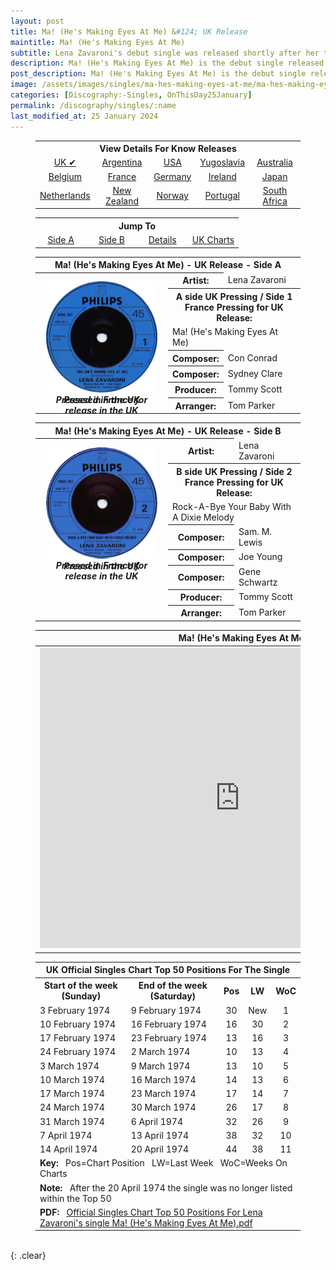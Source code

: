 ```yaml
---
layout: post
title: Ma! (He's Making Eyes At Me) &#124; UK Release
maintitle: Ma! (He's Making Eyes At Me)
subtitle: Lena Zavaroni's debut single was released shortly after her third appearance on Opportunity Knocks
description: Ma! (He's Making Eyes At Me) is the debut single released by Lena Zavaroni.
post_description: Ma! (He's Making Eyes At Me) is the debut single released by Lena Zavaroni.
image: /assets/images/singles/ma-hes-making-eyes-at-me/ma-hes-making-eyes-at-me-uk-a.jpg
categories: [Discography:-Singles, OnThisDay25January]
permalink: /discography/singles/:name
last_modified_at: 25 January 2024
---
```


<figure class="fig3">
<table style="text-align:center;">
<tr><th colspan="5">View Details For Know Releases</th></tr>
<tr><td><a href="/discography/singles/1974-01-25-ma-hes-making-eyes-at-me-uk">UK &#x2714;</a></td><td><a href="/discography/singles/1974-03-11-ma-hes-making-eyes-at-me-argentina">Argentina</a></td><td><a href="/discography/singles/1974-03-ma-hes-making-eyes-at-me-usa">USA</a></td><td><a href="/discography/singles/1974-03-ma-hes-making-eyes-at-me-yugoslavia">Yugoslavia</a><td><a href="/discography/singles/1974-ma-hes-making-eyes-at-me-australia">Australia</a></td></td></tr>

<tr><td><a href="/discography/singles/1974-ma-hes-making-eyes-at-me-belgium">Belgium</a></td><td><a href="/discography/singles/1974-ma-hes-making-eyes-at-me-france">France</a></td><td><a href="/discography/singles/1974-ma-hes-making-eyes-at-me-germany">Germany</a></td><td><a href="/discography/singles/1974-ma-hes-making-eyes-at-me-ireland">Ireland</a></td><td><a href="/discography/singles/1974-ma-hes-making-eyes-at-me-japan">Japan</a></td></tr>

<tr><td><a href="/discography/singles/1974-ma-hes-making-eyes-at-me-netherlands">Netherlands</a></td><td><a href="/discography/singles/1974-ma-hes-making-eyes-at-me-new-zealand">New Zealand</a></td><td><a href="/discography/singles/1974-ma-hes-making-eyes-at-me-norway">Norway</a></td><td><a href="/discography/singles/1974-ma-hes-making-eyes-at-me-portugal">Portugal</a></td><td><a href="/discography/singles/1974-ma-hes-making-eyes-at-me-south-africa">South Africa</a></td></tr>
</table>
</figure>

<figure class="fig3">
<table style="text-align:center;">
<tr><th colspan="4">Jump To</th></tr>
<tr><td style="width:25%;"><a href="#infobox1">Side A</a></td><td style="width:25%;"><a href="#infobox2">Side B</a></td><td style="width:25%;"><a href="#infobox3">Details</a></td><td style="width:25%;"><a href="#infobox4">UK Charts</a></td></tr>
</table>
</figure>

<figure class="fig3">
<table>
<tr id="infobox1"><th colspan="3">Ma! (He's Making Eyes At Me) - UK Release - Side A</th></tr>
<tr><th style="width:50%; vertical-align:top;" rowspan="8" class="top">
<div id="slideshow1">
<div>
<a href="/assets/images/singles/ma-hes-making-eyes-at-me/ma-hes-making-eyes-at-me-uk-a.jpg"><img src="/assets/images/singles/ma-hes-making-eyes-at-me/ma-hes-making-eyes-at-me-uk-a.jpg" class="full-width zoom-in" /></a>
<cite>Pressed in the UK</cite>
</div>
<div>
<a href="/assets/images/singles/ma-hes-making-eyes-at-me/ma-hes-making-eyes-at-me-fr-uk-a.jpg"><img src="/assets/images/singles/ma-hes-making-eyes-at-me/ma-hes-making-eyes-at-me-fr-uk-a.jpg" class="full-width zoom-in" alt="Japan back of the sleeve for the single Ma! (He's Making Eyes At Me) Philips - 6006 367" /></a>
<cite>Pressed in France for release in the UK</cite>
</div>
</div>
</th></tr>
<tr><th style="width:15%;">Artist:</th><td>Lena Zavaroni</td></tr>
<tr><th colspan="2">A side UK Pressing / Side 1 France Pressing for UK Release:</th></tr>
<tr><td colspan="2">Ma! (He's Making Eyes At Me)</td></tr>
<tr><th>Composer:</th><td>Con Conrad</td></tr>
<tr><th>Composer:</th><td>Sydney Clare</td></tr>
<tr><th>Producer:</th><td>Tommy Scott</td></tr>
<tr><th>Arranger:</th><td>Tom Parker</td></tr>
</table>
</figure>

<figure class="fig3">
<table>
<tr id="infobox2"><th colspan="3">Ma! (He's Making Eyes At Me) - UK Release - Side B</th></tr>
<tr><th style="width:50%; vertical-align:top;" rowspan="9" class="top">
<div id="slideshow2">
<div>
<a href="/assets/images/singles/ma-hes-making-eyes-at-me/ma-hes-making-eyes-at-me-uk-b.jpg"><img src="/assets/images/singles/ma-hes-making-eyes-at-me/ma-hes-making-eyes-at-me-uk-b.jpg" class="full-width zoom-in" /></a>
<cite>Pressed in the UK</cite>
</div>
<div>
<a href="/assets/images/singles/ma-hes-making-eyes-at-me/ma-hes-making-eyes-at-me-fr-uk-b.jpg"><img src="/assets/images/singles/ma-hes-making-eyes-at-me/ma-hes-making-eyes-at-me-fr-uk-b.jpg" class="full-width zoom-in" alt="Japan back of the sleeve for the single Ma! (He's Making Eyes At Me) Philips - 6006 367" /></a>
<cite>Pressed in France for release in the UK</cite>
</div>
</div>
</th></tr>
<tr><th>Artist:</th><td>Lena Zavaroni</td></tr>
<tr><th colspan="2">B side UK Pressing / Side 2 France Pressing for UK Release:</th></tr>
<tr><td colspan="2">Rock-A-Bye Your Baby With A Dixie Melody</td></tr>
<tr><th>Composer:</th><td>Sam. M. Lewis</td></tr>
<tr><th>Composer:</th><td>Joe Young</td></tr>
<tr><th>Composer:</th><td>Gene Schwartz</td></tr>
<tr><th>Producer:</th><td>Tommy Scott</td></tr>
<tr><th>Arranger:</th><td>Tom Parker</td></tr>
</table>
</figure>

<figure class="fig3">
<table>
<tr id="infobox3"><th colspan="4">Ma! (He's Making Eyes At Me) - UK Release - Details</th></tr>
<tr>
<th style="width:50%; vertical-align:top;" rowspan="7" class="top"><div class="responsive-video"><iframe width="640px" height="480px" src="https://www.youtube.com/embed/?playlist=DzqcGLl8rMg,Yc1h6cDkc8M,yI_nqPZNpAQ" frameborder="0" allow="accelerometer; autoplay; clipboard-write; encrypted-media; gyroscope; picture-in-picture" allowfullscreen></iframe></div></th>
</tr>
<tr><th>Label:</th><td>Philips - 6006 367</td></tr>
<tr><th>Format:</th><td>7" Vinyl, 45 rpm Single</td></tr>
<tr><th>Country:</th><td>UK</td></tr>
<tr><th>Released:</th><td>25 January 1974</td></tr>
<tr><th>45Cat:</th><td><a class="external-link" href="http://www.45cat.com/record/6006367">UK: 6006367</a></td></tr>
<tr><th>45Cat:</th><td><a class="external-link" href="https://www.45cat.com/record/6006367fr">French export: 6006367fr</a></td></tr>
</table>
</figure>

<figure class="fig3">
<table>
<tr id="infobox4"><th colspan="5">UK Official Singles Chart Top 50 Positions For The Single</th></tr>
<tr>
<th style="width:40%;">Start of the week (Sunday)</th>
<th style="width:40%;">End of the week (Saturday)</th>
<th style="text-align:center;">Pos</th>
<th style="text-align:center;">LW</th>
<th style="text-align:center;">WoC</th>
</tr>

<tr>
<td>3 February 1974</td>
<td>9 February 1974</td>
<td style="text-align:center;">30</td>
<td style="text-align:center;">New</td>
<td style="text-align:center;">1</td>
</tr>

<tr>
<td>10 February 1974</td>
<td>16 February 1974</td>
<td style="text-align:center;">16</td>
<td style="text-align:center;">30</td>
<td style="text-align:center;">2</td>
</tr>

<tr>
<td>17 February 1974</td>
<td>23 February 1974</td>
<td style="text-align:center;">13</td>
<td style="text-align:center;">16</td>
<td style="text-align:center;">3</td>
</tr>

<tr>
<td>24 February 1974</td>
<td>2 March 1974</td>
<td style="text-align:center;">10</td>
<td style="text-align:center;">13</td>
<td style="text-align:center;">4</td>
</tr>

<tr>
<td>3 March 1974</td>
<td>9 March 1974</td>
<td style="text-align:center;">13</td>
<td style="text-align:center;">10</td>
<td style="text-align:center;">5</td>
</tr>

<tr>
<td>10 March 1974</td>
<td>16 March 1974</td>
<td style="text-align:center;">14</td>
<td style="text-align:center;">13</td>
<td style="text-align:center;">6</td>
</tr>

<tr>
<td>17 March 1974</td>
<td>23 March 1974</td>
<td style="text-align:center;">17</td>
<td style="text-align:center;">14</td>
<td style="text-align:center;">7</td>
</tr>

<tr>
<td>24 March 1974</td>
<td>30 March 1974</td>
<td style="text-align:center;">26</td>
<td style="text-align:center;">17</td>
<td style="text-align:center;">8</td>
</tr>

<tr>
<td>31 March 1974</td>
<td>6 April 1974</td>
<td style="text-align:center;">32</td>
<td style="text-align:center;">26</td>
<td style="text-align:center;">9</td>
</tr>

<tr>
<td>7 April 1974</td>
<td>13 April 1974</td>
<td style="text-align:center;">38</td>
<td style="text-align:center;">32</td>
<td style="text-align:center;">10</td>
</tr>

<tr>
<td>14 April 1974</td>
<td>20 April 1974</td>
<td style="text-align:center;">44</td>
<td style="text-align:center;">38</td>
<td style="text-align:center;">11</td>
</tr>

<tr>
<td colspan="5"><strong>Key:</strong> &nbsp; Pos=Chart Position &nbsp; LW=Last Week &nbsp; WoC=Weeks On Charts</td>
</tr>

<tr>
<td colspan="5"><strong>Note:</strong> &nbsp; After the 20 April 1974 the single was no longer listed within the Top 50</td>
</tr>

<tr>
<td colspan="5"><strong>PDF:</strong> &nbsp; <a href="/assets/data/Official Singles Chart Top 50 Positions For Lena Zavaroni's single Ma! (He's Making Eyes At Me).pdf">Official Singles Chart Top 50 Positions For Lena Zavaroni's single Ma! (He's Making Eyes At Me).pdf</a></td>
</tr>
</table>
</figure>

<br />{: .clear}

<style>
#slideshow1 {
position: relative;
aspect-ratio:1/1.1;
}

#slideshow1 > div {
position: absolute;
top: 10px;
left: 10px;
right: 10px;
bottom: 10px;
}

#slideshow2 {
position: relative;
aspect-ratio:1/1.1;
}

#slideshow2 > div {
position: absolute;
top: 10px;
left: 10px;
right: 10px;
bottom: 10px;
}

@media screen and (orientation:portrait) {.fig2 {margin-top:-50px;} .adjust {margin-top:30px !important;}}
</style>

<script type="text/javascript" src="/assets/js/jquery-3.6.0.min.js"></script>

<script>
$("#slideshow1 > div:gt(0)").hide();

setInterval(function() { 
$('#slideshow1 > div:first')
.fadeOut(1000)
.next()
.fadeIn(1000)
.end()
.appendTo('#slideshow1');
}, 4000);

$("#slideshow2 > div:gt(0)").hide();

setInterval(function() { 
$('#slideshow2 > div:first')
.fadeOut(1000)
.next()
.fadeIn(1000)
.end()
.appendTo('#slideshow2');
}, 4000);
</script>

